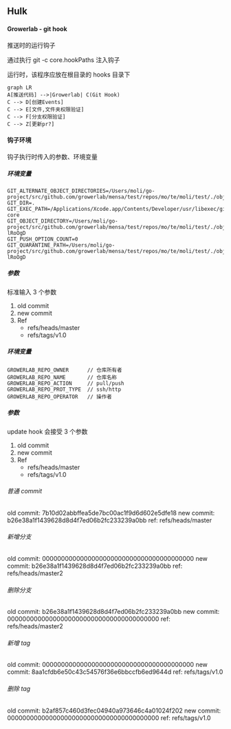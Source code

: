 ## Hulk

#### Growerlab - git hook

推送时的运行钩子

通过执行 git -c core.hookPaths 注入钩子

运行时，该程序应放在根目录的 hooks 目录下

```mermaid
graph LR
A[推送代码] -->|Growerlab| C(Git Hook)
C --> D[创建Events]
C --> E[文件,文件夹权限验证]
C --> F[分支权限验证]
C --> Z[更新pr?]
```

#### 钩子环境

钩子执行时传入的参数、环境变量

##### 环境变量

```shell
GIT_ALTERNATE_OBJECT_DIRECTORIES=/Users/moli/go-project/src/github.com/growerlab/mensa/test/repos/mo/te/moli/test/./objects
GIT_DIR=.
GIT_EXEC_PATH=/Applications/Xcode.app/Contents/Developer/usr/libexec/git-core
GIT_OBJECT_DIRECTORY=/Users/moli/go-project/src/github.com/growerlab/mensa/test/repos/mo/te/moli/test/./objects/incoming-lRoOgD
GIT_PUSH_OPTION_COUNT=0
GIT_QUARANTINE_PATH=/Users/moli/go-project/src/github.com/growerlab/mensa/test/repos/mo/te/moli/test/./objects/incoming-lRoOgD
```

##### 参数

标准输入 3 个参数

1. old commit
2. new commit
3. Ref
   - refs/heads/master
   - refs/tags/v1.0

##### 环境变量

```shell
GROWERLAB_REPO_OWNER      // 仓库所有者
GROWERLAB_REPO_NAME       // 仓库名称
GROWERLAB_REPO_ACTION     // pull/push
GROWERLAB_REPO_PROT_TYPE  // ssh/http
GROWERLAB_REPO_OPERATOR   // 操作者
```

##### 参数

update hook 会接受 3 个参数

1. old commit
2. new commit
3. Ref
   - refs/heads/master
   - refs/tags/v1.0

###### 普通 commit

old commit: 7b10d02abbffea5de7bc00ac1f9d6d602e5dfe18
new commit: b26e38a1f1439628d8d4f7ed06b2fc233239a0bb
ref: refs/heads/master

###### 新增分支

old commit: 0000000000000000000000000000000000000000
new commit: b26e38a1f1439628d8d4f7ed06b2fc233239a0bb
ref: refs/heads/master2

###### 删除分支

old commit: b26e38a1f1439628d8d4f7ed06b2fc233239a0bb
new commit: 0000000000000000000000000000000000000000
ref: refs/heads/master2

###### 新增 tag

old commit: 0000000000000000000000000000000000000000
new commit: 8aa1cfdb6e50c43c54576f36e6bbccfb6ed9644d
ref: refs/tags/v1.0

###### 删除 tag

old commit: b2af857c460d3fec04940a973646c4a01024f202
new commit: 0000000000000000000000000000000000000000
ref: refs/tags/v1.0
